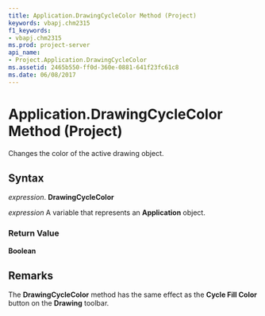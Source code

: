 ```yaml
---
title: Application.DrawingCycleColor Method (Project)
keywords: vbapj.chm2315
f1_keywords:
- vbapj.chm2315
ms.prod: project-server
api_name:
- Project.Application.DrawingCycleColor
ms.assetid: 2465b550-ff0d-360e-0881-641f23fc61c8
ms.date: 06/08/2017
---
```



# Application.DrawingCycleColor Method (Project)

Changes the color of the active drawing object.


## Syntax

 _expression_. **DrawingCycleColor**

 _expression_ A variable that represents an **Application** object.


### Return Value

 **Boolean**


## Remarks

The **DrawingCycleColor** method has the same effect as the **Cycle Fill Color** button on the **Drawing** toolbar.


